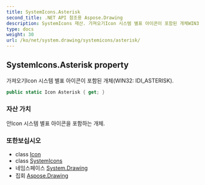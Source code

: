 ```yaml
---
title: SystemIcons.Asterisk
second_title: .NET API 참조용 Aspose.Drawing
description: SystemIcons 재산. 가져오기Icon 시스템 별표 아이콘이 포함된 개체WIN32 IDI_ASTERISK.
type: docs
weight: 30
url: /ko/net/system.drawing/systemicons/asterisk/
---
```

## SystemIcons.Asterisk property

가져오기Icon 시스템 별표 아이콘이 포함된 개체(WIN32: IDI_ASTERISK).

```csharp
public static Icon Asterisk { get; }
```

### 자산 가치

안Icon 시스템 별표 아이콘을 포함하는 개체.

### 또한보십시오

* class [Icon](../../icon/)
* class [SystemIcons](../)
* 네임스페이스 [System.Drawing](../../systemicons/)
* 집회 [Aspose.Drawing](../../../)


